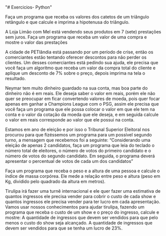 "# Exercicios- Python" 

Faça um programa que receba os valores dos catetos de um triângulo retângulo e que calcule e imprima a hipotenusa do triângulo.

A Loja Limão com Mel está vendendo seus produtos em 7 (sete) prestações sem juros. Faça um programa que receba um valor de uma compra e mostre o valor das prestações

A cidade de PETlândia está passando por um período de crise, então os comerciantes estão tentando oferecer descontos para não perder os clientes. Um desses comerciantes está pedindo sua ajuda, ele precisa que você faça um algoritmo que receba um valor da compra total do cliente e aplique um desconto de 7% sobre o preço, depois imprima na tela o resultado.

Neymar tem muito dinheiro guardado na sua conta, mas boa parte do dinheiro não é em reais. Ele deseja saber o valor em reais, porém ele não quer se preocupar em ficar convertendo valores de moeda, pois quer focar apenas em ganhar a Champions League com o PSG, assim ele precisa que você faça um programa que ele possa colocar o valor em que ele tem na conta e o valor da cotação da moeda que ele deseja, e em seguida calcule o valor em reais corresponde ao valor que ele possui na conta.

Estamos em ano de eleição e por isso o Tribunal Superior Eleitoral nos procurou para que fizéssemos um programa para um possível segundo turno, a mensagem que recebemos foi a seguinte: 
“Considerando uma eleição de apenas 2 candidatos, faça um programa que leia do teclado o número total de eleitores, o número de votos do primeiro candidato e o número de votos do segundo candidato. Em seguida, o programa deverá apresentar o percentual de votos de cada um dos candidatos”

Faça um programa que receba o peso e a altura de uma pessoa e calcule o índice de massa corpórea. Ele mede a relação entre peso e altura (peso em Kg, dividido pelo quadrado da altura em metros).

Tirulipa irá fazer uma turnê internacional e ele quer fazer uma estimativa de quantos ingressos ele precisa vender para cobrir o custo de cada show e quantos ingressos ele precisa vender para ter lucro em cada apresentação. Vamos usar nossos conhecimentos para ajudar tirulipa, fazendo um programa que receba o custo de um show e o preço do ingresso, calcule e mostre: 
A quantidade de ingressos que devem ser vendidos para que pelo menos o custo do show seja alcançado.
A quantidade de ingressos que devem ser vendidos para que se tenha um lucro de 23%.



